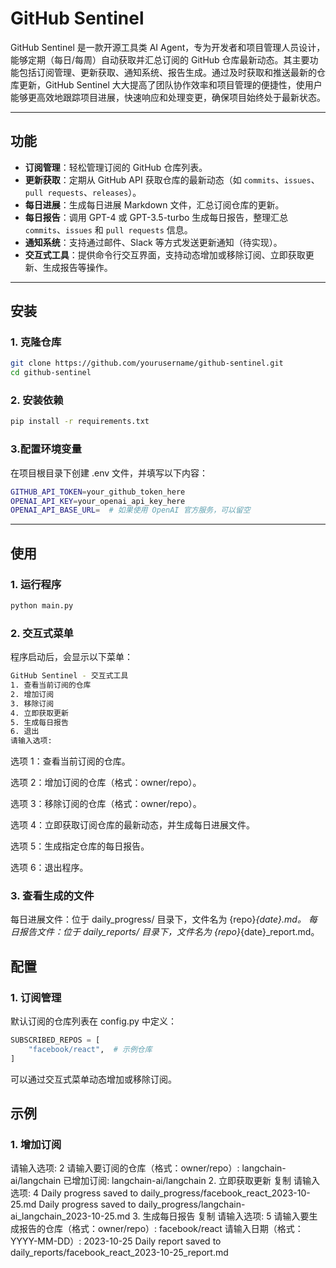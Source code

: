# GitHub Sentinel

GitHub Sentinel 是一款开源工具类 AI Agent，专为开发者和项目管理人员设计，能够定期（每日/每周）自动获取并汇总订阅的 GitHub 仓库最新动态。其主要功能包括订阅管理、更新获取、通知系统、报告生成。通过及时获取和推送最新的仓库更新，GitHub Sentinel 大大提高了团队协作效率和项目管理的便捷性，使用户能够更高效地跟踪项目进展，快速响应和处理变更，确保项目始终处于最新状态。

---

## 功能

- **订阅管理**：轻松管理订阅的 GitHub 仓库列表。
- **更新获取**：定期从 GitHub API 获取仓库的最新动态（如 `commits`、`issues`、`pull requests`、`releases`）。
- **每日进展**：生成每日进展 Markdown 文件，汇总订阅仓库的更新。
- **每日报告**：调用 GPT-4 或 GPT-3.5-turbo 生成每日报告，整理汇总 `commits`、`issues` 和 `pull requests` 信息。
- **通知系统**：支持通过邮件、Slack 等方式发送更新通知（待实现）。
- **交互式工具**：提供命令行交互界面，支持动态增加或移除订阅、立即获取更新、生成报告等操作。

---

## 安装

### 1. 克隆仓库

```bash
git clone https://github.com/yourusername/github-sentinel.git
cd github-sentinel
```

### 2. 安装依赖

```bash
pip install -r requirements.txt
```

### 3.配置环境变量

在项目根目录下创建 .env 文件，并填写以下内容：

```bash
GITHUB_API_TOKEN=your_github_token_here
OPENAI_API_KEY=your_openai_api_key_here
OPENAI_API_BASE_URL=  # 如果使用 OpenAI 官方服务，可以留空
```

---

## 使用

### 1. 运行程序

```bash
python main.py
```

### 2. 交互式菜单

程序启动后，会显示以下菜单：

```bash
GitHub Sentinel - 交互式工具
1. 查看当前订阅的仓库
2. 增加订阅
3. 移除订阅
4. 立即获取更新
5. 生成每日报告
6. 退出
请输入选项:
```
选项 1：查看当前订阅的仓库。

选项 2：增加订阅的仓库（格式：owner/repo）。

选项 3：移除订阅的仓库（格式：owner/repo）。

选项 4：立即获取订阅仓库的最新动态，并生成每日进展文件。

选项 5：生成指定仓库的每日报告。

选项 6：退出程序。

### 3. 查看生成的文件

每日进展文件：位于 daily_progress/ 目录下，文件名为 {repo}_{date}.md。
每日报告文件：位于 daily_reports/ 目录下，文件名为 {repo}_{date}_report.md。

## 配置

### 1. 订阅管理

默认订阅的仓库列表在 config.py 中定义：

```python
SUBSCRIBED_REPOS = [
    "facebook/react",  # 示例仓库
]
```
可以通过交互式菜单动态增加或移除订阅。

## 示例

### 1. 增加订阅

请输入选项: 2
请输入要订阅的仓库（格式：owner/repo）: langchain-ai/langchain
已增加订阅: langchain-ai/langchain
2. 立即获取更新
复制
请输入选项: 4
Daily progress saved to daily_progress/facebook_react_2023-10-25.md
Daily progress saved to daily_progress/langchain-ai_langchain_2023-10-25.md
3. 生成每日报告
复制
请输入选项: 5
请输入要生成报告的仓库（格式：owner/repo）: facebook/react
请输入日期（格式：YYYY-MM-DD）: 2023-10-25
Daily report saved to daily_reports/facebook_react_2023-10-25_report.md
